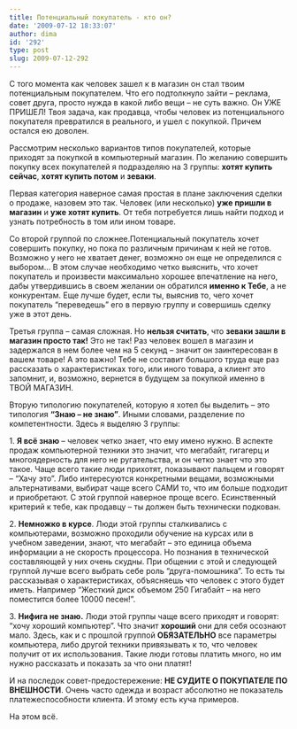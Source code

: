 ```yaml
---
title: Потенциальный покупатель - кто он?
date: '2009-07-12 18:33:07'
author: dima
id: '292'
type: post
slug: 2009-07-12-292
---
```


С того момента как человек зашел к в магазин он стал твоим потенциальным покупателем. Что его подтолкнуло зайти – реклама, совет друга, просто нужда в какой либо вещи – не суть важно. Он УЖЕ ПРИШЕЛ! Твоя задача, как продавца, чтобы человек из потенциального покупателя превратился в реального, и ушел с покупкой. Причем остался ею доволен.

Рассмотрим несколько вариантов типов покупателей, которые приходят за покупкой в компьютерный магазин. По желанию совершить покупку всех покупателей я подразделяю на 3 группы: **хотят купить сейчас**, **хотят купить потом** и **зеваки**.

Первая категория наверное самая простая в плане заключения сделки о продаже, назовем это так. Человек (или несколько) **уже пришли в магазин** и **уже хотят купить**. От тебя потребуется лишь найти подход и узнать потребность в том или ином товаре.

Со второй группой по сложнее.Потенциальный покупатель хочет совершить покупку, но пока по различным причинам к ней не готов. Возможно у него не хватает денег, возможно он еще не определился с выбором… В этом случае необходимо четко выяснить, что хочет покупатель и произвести максимально хорошее впечатление на него, дабы утвердившись в своем желании он обратился **именно к Тебе**, а не конкурентам. Еще лучше будет, если ты, выяснив то, чего хочет покупатель “переведешь” его в первую группу и совершишь сделку уже в этот день.

Третья группа – самая сложная. Но **нельзя считать**, что **зеваки зашли в магазин просто так!** Это не так! Раз человек вошел в магазин и задержался в нем более чем на 5 секунд – значит он заинтересован в вашем товаре! А это важно! Тебе не составит большого труда еще раз рассказать о характеристиках того, или иного товара, а клиент это запомнит, и, возможно, вернется в будущем за покупкой именно в ТВОЙ МАГАЗИН.

Вторую типологию покупателей, которую я хотел бы выделить – это типология **“Знаю – не знаю”**. Иными словами, разделение по компетентности. Здесь я выделяю 3 группы:

1\. **Я всё знаю** – человек четко знает, что ему имено нужно. В аспекте продаж компьютерной техники это значит, что мегабайт, гигагерц и многоядерность для него не ругательства, и он четко знает что это такое. Чаще всего такие люди прихотят, показывают пальцем и говорят – “Хачу это”. Либо интересуются конкретными вещами, возможными альтернативами, выбират чаще всего САМИ то, что им больше подходит и приобретают. С этой группой наверное проще всего. Есинственный критерий к тебе, как продавцу – ты должен быть технически подкован.

2\. **Немножко в курсе**. Люди этой группы сталкивались с компьютерами, возможно проходили обучение на курсах или в учебном заведении, знают, что мегабайт – это единица объема информации а не скорость процессора. Но познания в технической составляющей у них очень скудны. При общении с этой и следующей группой лучше всего выбрать себе роль “друга-помошника”. То есть ты рассказывая о характеристиках, объясняешь что человек с этого будет иметь. Например “Жесткий диск объемом 250 Гигабайт – на него поместится более 10000 песен!”.

3\. **Нифига не знаю.** Люди этой группы чаще всего приходят и говорят: “хочу хороший компьютер”. Что значит **хороший** они для себя осознают мало. Здесь, как и с прошлой группой **ОБЯЗАТЕЛЬНО** все параметры компьютера, либо другой техники привязывать к то, что человек получит от их использования. Такие люди готовы платить много, но им нужно рассказать и показать за что они платят!

И на последок совет-предостережение: **НЕ СУДИТЕ О ПОКУПАТЕЛЕ ПО ВНЕШНОСТИ**. Очень часто одежда и возраст абсолютно не показатель платежеспособности клиента. И этому есть куча примеров.

На этом всё.